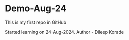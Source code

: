 # Demo-Aug-24
This is my first repo in GitHub

Started learning on 24-Aug-2024. 
Author - Dileep Korade
